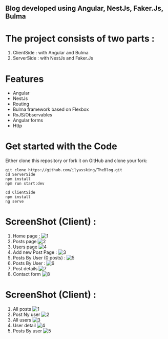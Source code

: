 ## Blog developed using Angular, NestJs, Faker.Js, Bulma

# The project consists of two parts :

1. ClientSide : with Angular and Bulma
2. ServerSide : with NestJs and Faker.Js

# Features
- Angular
- NestJs
- Routing
- Bulma framework based on Flexbox
- RxJS/Observables
- Angular forms
- Http

# Get started with the Code
Either clone this repository or fork it on GitHub and clone your fork:

```
git clone https://github.com/ilyassking/TheBlog.git
cd ServerSide
npm install
npm run start:dev
```
```
cd ClientSide
npm install
ng serve
```

# ScreenShot (Client) :
1. Home page :
![1](https://user-images.githubusercontent.com/19781935/50550915-48471800-0c70-11e9-936d-0de494265c39.png)
2. Posts page
![2](https://user-images.githubusercontent.com/19781935/50550947-1aae9e80-0c71-11e9-89af-161adec124f7.png)
3. Users page
![4](https://user-images.githubusercontent.com/19781935/50550948-1aae9e80-0c71-11e9-9afc-35987bc915d9.png)
4. Add new Post Page :
![3](https://user-images.githubusercontent.com/19781935/50550918-4d0bcc00-0c70-11e9-96b5-327ebcbd716f.png)
5. Posts By User (0 posts) :
![5](https://user-images.githubusercontent.com/19781935/50550919-5006bc80-0c70-11e9-8a1d-e0c594c4c142.png)
6. Posts By User :
![6](https://user-images.githubusercontent.com/19781935/50550920-51d08000-0c70-11e9-84fc-607d5d54c605.png)
7. Post details
![7](https://user-images.githubusercontent.com/19781935/50550921-539a4380-0c70-11e9-9e1b-fd92bb8bfdb9.png)
8. Contact form
![8](https://user-images.githubusercontent.com/19781935/50550923-60b73280-0c70-11e9-96af-3ef250c349ad.png)

# ScreenShot (Client) :
1. All posts
![1](https://user-images.githubusercontent.com/19781935/50550972-96105000-0c71-11e9-8877-a242067e2f41.PNG)
2. Post Ny user
![2](https://user-images.githubusercontent.com/19781935/50550973-96105000-0c71-11e9-88cd-30fcd62f7156.PNG)
3. All users
![3](https://user-images.githubusercontent.com/19781935/50550974-96105000-0c71-11e9-9208-ac8058ec6620.PNG)
4. User detail
![4](https://user-images.githubusercontent.com/19781935/50550975-96a8e680-0c71-11e9-85c1-6e22216be932.PNG)
5. Posts By user
![5](https://user-images.githubusercontent.com/19781935/50550976-96a8e680-0c71-11e9-8356-9ae9ab5555df.PNG)

